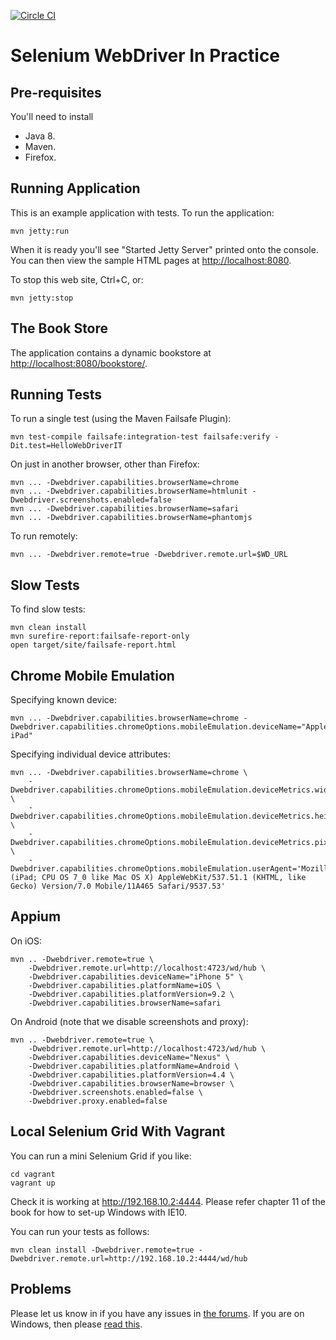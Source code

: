 [![Circle CI](https://circleci.com/gh/selenium-webdriver-in-practice/source.svg?style=svg)](https://circleci.com/gh/selenium-webdriver-in-practice/source)

# Selenium WebDriver In Practice
## Pre-requisites

You'll need to install

* Java 8.
* Maven.
* Firefox.

Running Application
---
This is an example application with tests. To run the application:

	mvn jetty:run
	
When it is ready you'll see "Started Jetty Server" printed onto the console.  You can then view the sample HTML pages at <http://localhost:8080>.

To stop this web site, Ctrl+C, or:

	mvn jetty:stop
	
The Book Store
---

The application contains a dynamic bookstore at <http://localhost:8080/bookstore/>.
	
Running Tests
---
	
To run a single test (using the Maven Failsafe Plugin):

	mvn test-compile failsafe:integration-test failsafe:verify -Dit.test=HelloWebDriverIT

On just in another browser, other than Firefox:

	mvn ... -Dwebdriver.capabilities.browserName=chrome
	mvn ... -Dwebdriver.capabilities.browserName=htmlunit -Dwebdriver.screenshots.enabled=false
	mvn ... -Dwebdriver.capabilities.browserName=safari
	mvn ... -Dwebdriver.capabilities.browserName=phantomjs

To run remotely:

	mvn ... -Dwebdriver.remote=true -Dwebdriver.remote.url=$WD_URL
	
Slow Tests
---

To find slow tests:

    mvn clean install
    mvn surefire-report:failsafe-report-only
    open target/site/failsafe-report.html 
    
Chrome Mobile Emulation
---

Specifying known device:

    mvn ... -Dwebdriver.capabilities.browserName=chrome -Dwebdriver.capabilities.chromeOptions.mobileEmulation.deviceName="Apple iPad"
    
Specifying individual device attributes:

    mvn ... -Dwebdriver.capabilities.browserName=chrome \
        -Dwebdriver.capabilities.chromeOptions.mobileEmulation.deviceMetrics.width=768 \
        -Dwebdriver.capabilities.chromeOptions.mobileEmulation.deviceMetrics.height=1024 \
        -Dwebdriver.capabilities.chromeOptions.mobileEmulation.deviceMetrics.pixelRatio=2 \
        -Dwebdriver.capabilities.chromeOptions.mobileEmulation.userAgent='Mozilla/5.0 (iPad; CPU OS 7_0 like Mac OS X) AppleWebKit/537.51.1 (KHTML, like Gecko) Version/7.0 Mobile/11A465 Safari/9537.53' 
        
        
Appium
---
On iOS:

    mvn .. -Dwebdriver.remote=true \
        -Dwebdriver.remote.url=http://localhost:4723/wd/hub \
        -Dwebdriver.capabilities.deviceName="iPhone 5" \
        -Dwebdriver.capabilities.platformName=iOS \
        -Dwebdriver.capabilities.platformVersion=9.2 \
        -Dwebdriver.capabilities.browserName=safari

On Android (note that we disable screenshots and proxy):

    mvn .. -Dwebdriver.remote=true \
        -Dwebdriver.remote.url=http://localhost:4723/wd/hub \
        -Dwebdriver.capabilities.deviceName="Nexus" \
        -Dwebdriver.capabilities.platformName=Android \
        -Dwebdriver.capabilities.platformVersion=4.4 \
        -Dwebdriver.capabilities.browserName=browser \
        -Dwebdriver.screenshots.enabled=false \
        -Dwebdriver.proxy.enabled=false

Local Selenium Grid With Vagrant
---

You can run a mini Selenium Grid if you like:

    cd vagrant
    vagrant up 
    
Check it is working at <http://192.168.10.2:4444>. Please refer chapter 11 of the book for how to set-up Windows with IE10.

You can run your tests as follows:

    mvn clean install -Dwebdriver.remote=true -Dwebdriver.remote.url=http://192.168.10.2:4444/wd/hub

Problems
---
Please let us know in if you have any issues in [the forums](https://forums.manning.com/forums/selenium-webdriver-in-practice). If you are on Windows, then please [read this](https://forums.manning.com/posts/list/36669.page).
